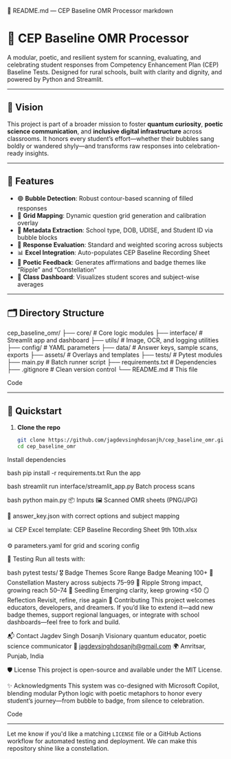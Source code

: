 📘 README.md — CEP Baseline OMR Processor
markdown
# 📄 CEP Baseline OMR Processor

A modular, poetic, and resilient system for scanning, evaluating, and celebrating student responses from Competency Enhancement Plan (CEP) Baseline Tests. Designed for rural schools, built with clarity and dignity, and powered by Python and Streamlit.

---

## 🌟 Vision

This project is part of a broader mission to foster **quantum curiosity**, **poetic science communication**, and **inclusive digital infrastructure** across classrooms. It honors every student’s effort—whether their bubbles sang boldly or wandered shyly—and transforms raw responses into celebration-ready insights.

---

## 🧠 Features

- 🟢 **Bubble Detection**: Robust contour-based scanning of filled responses
- 📐 **Grid Mapping**: Dynamic question grid generation and calibration overlay
- 🧾 **Metadata Extraction**: School type, DOB, UDISE, and Student ID via bubble blocks
- 🧮 **Response Evaluation**: Standard and weighted scoring across subjects
- 📊 **Excel Integration**: Auto-populates CEP Baseline Recording Sheet
- 🎨 **Poetic Feedback**: Generates affirmations and badge themes like “Ripple” and “Constellation”
- 🏫 **Class Dashboard**: Visualizes student scores and subject-wise averages

---

## 🗂️ Directory Structure

cep_baseline_omr/ ├── core/ # Core logic modules ├── interface/ # Streamlit app and dashboard ├── utils/ # Image, OCR, and logging utilities ├── config/ # YAML parameters ├── data/ # Answer keys, sample scans, exports ├── assets/ # Overlays and templates ├── tests/ # Pytest modules ├── main.py # Batch runner script ├── requirements.txt # Dependencies ├── .gitignore # Clean version control └── README.md # This file

Code

---

## 🚀 Quickstart

1. **Clone the repo**  
   ```bash
   git clone https://github.com/jagdevsinghdosanjh/cep_baseline_omr.git
   cd cep_baseline_omr
Install dependencies

bash
pip install -r requirements.txt
Run the app

bash
streamlit run interface/streamlit_app.py
Batch process scans

bash
python main.py
📦 Inputs
🖼️ Scanned OMR sheets (PNG/JPG)

📄 answer_key.json with correct options and subject mapping

📊 CEP Excel template: CEP Baseline Recording Sheet 9th 10th.xlsx

⚙️ parameters.yaml for grid and scoring config

🧪 Testing
Run all tests with:

bash
pytest tests/
🎖️ Badge Themes
Score Range	Badge	Meaning
100+	🌌 Constellation	Mastery across subjects
75–99	🌊 Ripple	Strong impact, growing reach
50–74	🌱 Seedling	Emerging clarity, keep growing
<50	🪞 Reflection	Revisit, refine, rise again
🤝 Contributing
This project welcomes educators, developers, and dreamers. If you’d like to extend it—add new badge themes, support regional languages, or integrate with school dashboards—feel free to fork and build.

📬 Contact
Jagdev Singh Dosanjh Visionary quantum educator, poetic science communicator 📧 jagdevsinghdosanjh@gmail.com 🌍 Amritsar, Punjab, India

🛡️ License
This project is open-source and available under the MIT License.

✨ Acknowledgments
This system was co-designed with Microsoft Copilot, blending modular Python logic with poetic metaphors to honor every student’s journey—from bubble to badge, from silence to celebration.

Code

---

Let me know if you'd like a matching `LICENSE` file or a GitHub Actions workflow for automated testing and deployment. We can make this repository shine like a constellation.